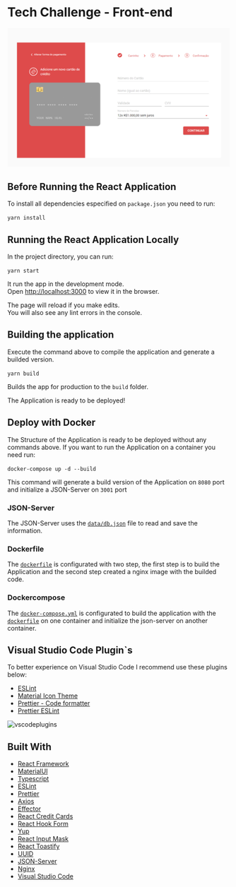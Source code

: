 # Tech Challenge - Front-end

![frontend](resources/LojaExemplo.png)

## Before Running the React Application

To install all dependencies especified on `package.json` you need to run:

```yarn install```

## Running the React Application Locally

In the project directory, you can run:

```yarn start```

It run the app in the development mode.<br />
Open [http://localhost:3000](http://localhost:3000) to view it in the browser.

The page will reload if you make edits.<br />
You will also see any lint errors in the console.

## Building the application

Execute the command above to compile the application and generate a builded version.

```yarn build```

Builds the app for production to the `build` folder.<br />

The Application is ready to be deployed!

## Deploy with Docker

The Structure of the Application is ready to be deployed without any commands above.
If you want to run the Application on a container you need run: 

```docker-compose up -d --build```

This command will generate a build version of the Application on `8080` port and initialize a JSON-Server on `3001` port

### JSON-Server

The JSON-Server uses the [`data/db.json`](data/db.json) file to read and save the information.

### Dockerfile

The [`dockerfile`](Dockerfile) is configurated with two step, the first step is to build the Application and the second step created a nginx image with the builded code.

### Dockercompose

The [`docker-compose.yml`](docker-compose.yml) is configurated to build the application with the [`dockerfile`](Dockerfile) on one container and initialize the json-server on another container.

## Visual Studio Code Plugin`s

To better experience on Visual Studio Code I recommend use these plugins below:

* [ESLint](https://marketplace.visualstudio.com/items?itemName=dbaeumer.vscode-eslint)
* [Material Icon Theme](https://marketplace.visualstudio.com/items?itemName=PKief.material-icon-theme)
* [Prettier - Code formatter](https://marketplace.visualstudio.com/items?itemName=esbenp.prettier-vscode)
* [Prettier ESLint](https://marketplace.visualstudio.com/items?itemName=rvest.vs-code-prettier-eslint)

![vscodeplugins](resources/VSCodePlugins.png)

## Built With
* [React Framework](https://reactjs.org/)
* [MaterialUI](https://material-ui.com/)
* [Typescript](https://www.typescriptlang.org/)
* [ESLint](https://eslint.org/)
* [Prettier](https://prettier.io/)
* [Axios](https://github.com/axios/axios)
* [Effector](https://github.com/effector/effector)
* [React Credit Cards](https://github.com/amarofashion/react-credit-cards)
* [React Hook Form](https://react-hook-form.com/)
* [Yup](https://github.com/jquense/yup)
* [React Input Mask](https://github.com/sanniassin/react-input-mask)
* [React Toastify](https://github.com/fkhadra/react-toastify)
* [UUID](https://github.com/uuidjs/uuid)
* [JSON-Server](https://github.com/typicode/json-server)
* [Nginx](https://www.nginx.com/)
* [Visual Studio Code](https://code.visualstudio.com/)

